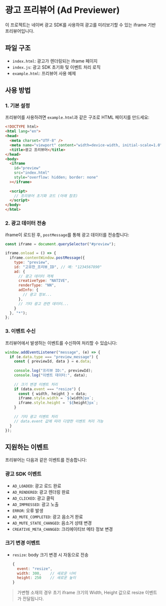 # 광고 프리뷰어 (Ad Previewer)

이 프로젝트는 네이버 광고 SDK를 사용하여 광고를 미리보기할 수 있는 iframe 기반 프리뷰어입니다.

## 파일 구조

- `index.html`: 광고가 렌더링되는 iframe 페이지
- `index.js`: 광고 SDK 초기화 및 이벤트 처리 로직
- `example.html`: 프리뷰어 사용 예제

## 사용 방법

### 1. 기본 설정

프리뷰어를 사용하려면 `example.html`과 같은 구조로 HTML 페이지를 만드세요:

```html
<!DOCTYPE html>
<html lang="en">
<head>
  <meta charset="UTF-8" />
  <meta name="viewport" content="width=device-width, initial-scale=1.0" />
  <title>광고 프리뷰어</title>
</head>
<body>
  <iframe
    id="preview"
    src="index.html"
    style="overflow: hidden; border: none"
  ></iframe>
  
  <script>
    // 프리뷰어 초기화 코드 (아래 참조)
  </script>
</body>
</html>
```

### 2. 광고 데이터 전송

iframe이 로드된 후, `postMessage`를 통해 광고 데이터를 전송합니다:

```javascript
const iframe = document.querySelector("#preview");

iframe.onload = () => {
  iframe.contentWindow.postMessage({
    type: "preview",
    id: "고유한_프리뷰_ID", // 예: "1234567890"
    ad: {
      // 광고 데이터 객체
      creativeType: "NATIVE",
      renderType: "NN",
      adInfo: {
        // 광고 정보...
      },
      // 기타 광고 관련 데이터...
    }
  }, "*");
};
```

### 3. 이벤트 수신

프리뷰어에서 발생하는 이벤트를 수신하여 처리할 수 있습니다:

```javascript
window.addEventListener("message", (e) => {
  if (e.data.type === "preview_message") {
    const { previewId, data } = e.data;
    
    console.log("프리뷰 ID:", previewId);
    console.log("이벤트 데이터:", data);
    
    // 크기 변경 이벤트 처리
    if (data.event === "resize") {
      const { width, height } = data;
      iframe.style.width = `${width}px`;
      iframe.style.height = `${height}px`;
    }
    
    // 기타 광고 이벤트 처리
    // data.event 값에 따라 다양한 이벤트 처리 가능
  }
});
```

## 지원하는 이벤트

프리뷰어는 다음과 같은 이벤트를 전송합니다:

### 광고 SDK 이벤트
- `AD_LOADED`: 광고 로드 완료
- `AD_RENDERED`: 광고 렌더링 완료
- `AD_CLICKED`: 광고 클릭
- `AD_IMPRESSED`: 광고 노출
- `ERROR`: 오류 발생
- `AD_MUTE_COMPLETED`: 광고 음소거 완료
- `AD_MUTE_STATE_CHANGED`: 음소거 상태 변경
- `CREATIVE_META_CHANGED`: 크리에이티브 메타 정보 변경

### 크기 변경 이벤트
- `resize`: body 크기 변경 시 자동으로 전송
  ```javascript
  {
    event: "resize",
    width: 300,    // 새로운 너비
    height: 250    // 새로운 높이
  }
  ```

> 가변형 소재의 경우 초기 iframe 크기의 Width, Height 값으로 resize 이벤트가 전달됩니다.
